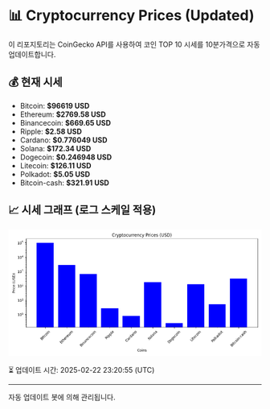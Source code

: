 
# 📊 Cryptocurrency Prices (Updated)

이 리포지토리는 CoinGecko API를 사용하여 코인 TOP 10 시세를 10분가격으로 자동 업데이트합니다.

## 💰 현재 시세
- Bitcoin: **$96619 USD**
- Ethereum: **$2769.58 USD**
- Binancecoin: **$669.65 USD**
- Ripple: **$2.58 USD**
- Cardano: **$0.776049 USD**
- Solana: **$172.34 USD**
- Dogecoin: **$0.246948 USD**
- Litecoin: **$126.11 USD**
- Polkadot: **$5.05 USD**
- Bitcoin-cash: **$321.91 USD**

## 📈 시세 그래프 (로그 스케일 적용)
![Crypto Prices](crypto_prices.png)

⏳ 업데이트 시간: 2025-02-22 23:20:55 (UTC)

---
자동 업데이트 봇에 의해 관리됩니다.
